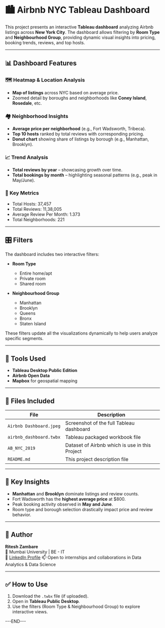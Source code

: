 # 🏙️ Airbnb NYC Tableau Dashboard

This project presents an interactive **Tableau dashboard** analyzing Airbnb listings across **New York City**. The dashboard allows filtering by **Room Type** and **Neighbourhood Group**, providing dynamic visual insights into pricing, booking trends, reviews, and top hosts.

---

## 📊 Dashboard Features

### 🗺️ Heatmap & Location Analysis
- **Map of listings** across NYC based on average price.
- Zoomed detail by boroughs and neighborhoods like **Coney Island**, **Rosedale**, etc.

### 🏘️ Neighborhood Insights
- **Average price per neighborhood** (e.g., Fort Wadsworth, Tribeca).
- **Top 10 hosts** ranked by total reviews with corresponding pricing.
- **Donut chart** showing share of listings by borough (e.g., Manhattan, Brooklyn).

### 📈 Trend Analysis
- **Total reviews by year** – showcasing growth over time.
- **Total bookings by month** – highlighting seasonal patterns (e.g., peak in May/June).

### 🧠 Key Metrics
- Total Hosts: 37,457  
- Total Reviews: 11,38,005  
- Average Review Per Month: 1.373
- Total Neighborhoods: 221

---

## 🎛️ Filters

The dashboard includes two interactive filters:

- **Room Type**
  - Entire home/apt
  - Private room
  - Shared room

- **Neighbourhood Group**
  - Manhattan
  - Brooklyn
  - Queens
  - Bronx
  - Staten Island

These filters update all the visualizations dynamically to help users analyze specific segments.

---

## 🧰 Tools Used
- **Tableau Desktop Public Edition**
- **Airbnb Open Data**
- **Mapbox** for geospatial mapping

---

## 📎 Files Included

| File | Description |
|------|-------------|
| `Airbnb Dashboard.jpeg` | Screenshot of the full Tableau dashboard |
| `airbnb_dashboard.twbx` | Tableau packaged workbook file |
| `AB_NYC_2019` | Dataset of Airbnb which is use in this Project |
| `README.md` | This project description file |

---

## 📌 Key Insights
- **Manhattan** and **Brooklyn** dominate listings and review counts.
- Fort Wadsworth has the **highest average price** at \$800.
- Peak booking activity observed in **May and June**.
- Room type and borough selection drastically impact price and review behavior.

---

## 🔗 Author

**Ritesh Zambare**  
📍 Mumbai University | BE - IT  
🔗 [LinkedIn Profile](www.linkedin.com/in/ritesh-zambare-0265032b0) 
📫 Open to internships and collaborations in Data Analytics & Data Science

---

## ✅ How to Use
1. Download the `.twbx` file (if uploaded).
2. Open in **Tableau Public Desktop**.
3. Use the filters (Room Type & Neighbourhood Group) to explore interactive views.

---END---
